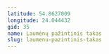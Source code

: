 ```yaml
---
latitude: 54.8627009
longitude: 24.044432
gid: 35
name: Laumėnų pažintinis takas
slug: laumenu-pazintinis-takas
---
```


